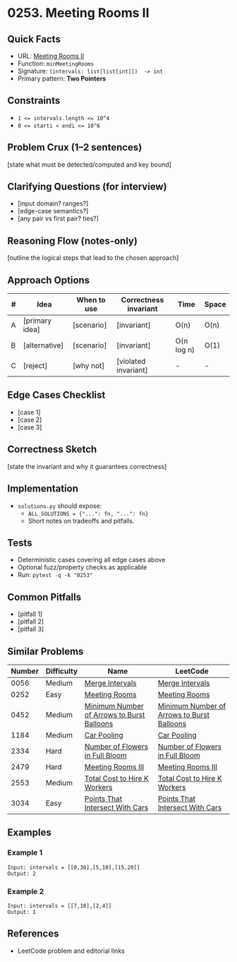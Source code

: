 # 0253. Meeting Rooms II

## Quick Facts

- URL: [Meeting Rooms II](https://leetcode.com/problems/meeting-rooms-ii/)
- Function: `minMeetingRooms`
- Signature: `(intervals: list[list[int]])  -> int`
- Primary pattern: **Two Pointers**

## Constraints

- `1 <= intervals.length <= 10^4`
- `0 <= starti < endi <= 10^6`

## Problem Crux (1–2 sentences)

[state what must be detected/computed and key bound]

## Clarifying Questions (for interview)

- [input domain? ranges?]
- [edge-case semantics?]
- [any pair vs first pair? ties?]

## Reasoning Flow (notes-only)

[outline the logical steps that lead to the chosen approach]

## Approach Options

| # | Idea | When to use | Correctness invariant | Time | Space |
|---|------|-------------|-----------------------|------|-------|
| A | [primary idea] | [scenario] | [invariant] | O(n) | O(n) |
| B | [alternative] | [scenario] | [invariant] | O(n log n) | O(1) |
| C | [reject] | [why not] | [violated invariant] | - | - |

## Edge Cases Checklist

- [case 1]
- [case 2]
- [case 3]

## Correctness Sketch

[state the invariant and why it guarantees correctness]

## Implementation

- `solutions.py` should expose:
  - `ALL_SOLUTIONS = {"...": fn, "...": fn}`
  - Short notes on tradeoffs and pitfalls.

## Tests

- Deterministic cases covering all edge cases above
- Optional fuzz/property checks as applicable
- Run: `pytest -q -k "0253"`

## Common Pitfalls

- [pitfall 1]
- [pitfall 2]
- [pitfall 3]

## Similar Problems

| Number | Difficulty | Name | LeetCode |
|---|---|---|---|
| 0056 | Medium | [Merge Intervals](../0056-merge-intervals/readme.md) | [Merge Intervals](https://leetcode.com/problems/merge-intervals/) |
| 0252 | Easy | [Meeting Rooms](../0252-meeting-rooms/readme.md) | [Meeting Rooms](https://leetcode.com/problems/meeting-rooms/) |
| 0452 | Medium | [Minimum Number of Arrows to Burst Balloons](../0452-minimum-number-of-arrows-to-burst-balloons/readme.md) | [Minimum Number of Arrows to Burst Balloons](https://leetcode.com/problems/minimum-number-of-arrows-to-burst-balloons/) |
| 1184 | Medium | [Car Pooling](../1184-car-pooling/readme.md) | [Car Pooling](https://leetcode.com/problems/car-pooling/) |
| 2334 | Hard | [Number of Flowers in Full Bloom](../2334-number-of-flowers-in-full-bloom/readme.md) | [Number of Flowers in Full Bloom](https://leetcode.com/problems/number-of-flowers-in-full-bloom/) |
| 2479 | Hard | [Meeting Rooms III](../2479-meeting-rooms-iii/readme.md) | [Meeting Rooms III](https://leetcode.com/problems/meeting-rooms-iii/) |
| 2553 | Medium | [Total Cost to Hire K Workers](../2553-total-cost-to-hire-k-workers/readme.md) | [Total Cost to Hire K Workers](https://leetcode.com/problems/total-cost-to-hire-k-workers/) |
| 3034 | Easy | [Points That Intersect With Cars](../3034-points-that-intersect-with-cars/readme.md) | [Points That Intersect With Cars](https://leetcode.com/problems/points-that-intersect-with-cars/) |

## Examples

### Example 1

```text
Input: intervals = [[0,30],[5,10],[15,20]]
Output: 2
```

### Example 2

```text
Input: intervals = [[7,10],[2,4]]
Output: 1
```

## References

- LeetCode problem and editorial links
